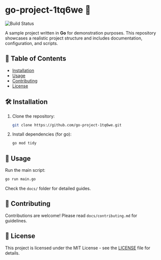# go-project-1tq6we 🚀

![Build Status](https://img.shields.io/badge/build-passing-brightgreen)

A sample project written in **Go** for demonstration purposes. This repository showcases a realistic project structure and includes documentation, configuration, and scripts.

## 📖 Table of Contents
- [Installation](#installation)
- [Usage](#usage)
- [Contributing](#contributing)
- [License](#license)

## 🛠 Installation
1. Clone the repository:
   ```bash
   git clone https://github.com/go-project-1tq6we.git
   ```
2. Install dependencies (for go):
   ```bash
   go mod tidy
   ```

## 🚀 Usage
Run the main script:
```bash
go run main.go
```

Check the `docs/` folder for detailed guides.

## 🤝 Contributing
Contributions are welcome! Please read `docs/contributing.md` for guidelines.

## 📜 License
This project is licensed under the MIT License - see the [LICENSE](LICENSE) file for details.
